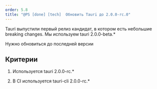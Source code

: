 ```yaml
---
order: 5.8
title: "@PS [done] [tech]  Обновить Tauri до 2.0.0-rc.0"
---
```


Tauri выпустили первый релиз кандидат, в котором есть небольшие breaking changes. Мы используем tauri 2.0.0-beta.\*

Нужно обновиться до последней версии

## Критерии

1. Используется tauri 2.0.0-rc.\*

2. В CI используется tauri-cli 2.0.0-rc.\*